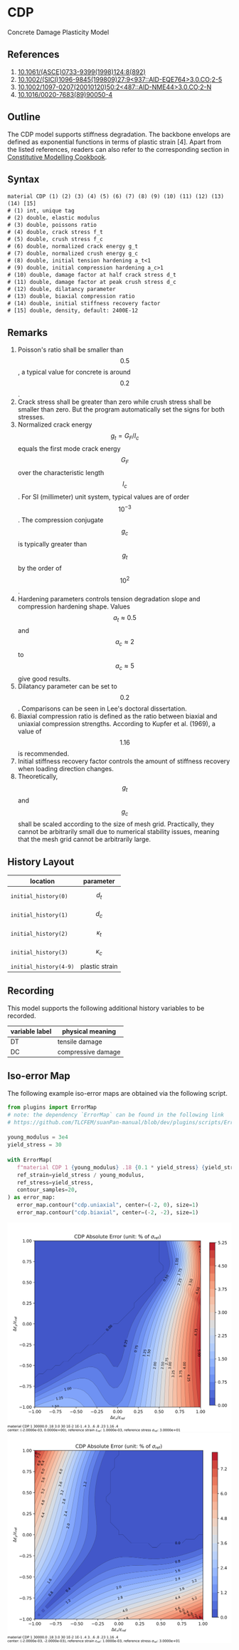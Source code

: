 # CDP

Concrete Damage Plasticity Model

## References

1. [10.1061/(ASCE)0733-9399(1998)124:8(892)](https://doi.org/10.1061/(ASCE)0733-9399(1998)124:8(892))
2. [10.1002/(SICI)1096-9845(199809)27:9<937::AID-EQE764>3.0.CO;2-5](https://doi.org/10.1002/(SICI)1096-9845(199809)27:9%3C937::AID-EQE764%3E3.0.CO;2-5)
3. [10.1002/1097-0207(20010120)50:2<487::AID-NME44>3.0.CO;2-N](https://doi.org/10.1002/1097-0207(20010120)50:2%3C487::AID-NME44%3E3.0.CO;2-N)
4. [10.1016/0020-7683(89)90050-4](https://doi.org/10.1016/0020-7683(89)90050-4)

## Outline

The CDP model supports stiffness degradation. The backbone envelops are defined as exponential functions in terms of
plastic strain [4]. Apart from the listed references, readers can also refer to the corresponding section
in [Constitutive Modelling Cookbook](https://github.com/TLCFEM/constitutive-modelling-cookbook/releases/download/latest/COOKBOOK.pdf).

## Syntax

```text
material CDP (1) (2) (3) (4) (5) (6) (7) (8) (9) (10) (11) (12) (13) (14) [15]
# (1) int, unique tag
# (2) double, elastic modulus
# (3) double, poissons ratio
# (4) double, crack stress f_t
# (5) double, crush stress f_c
# (6) double, normalized crack energy g_t
# (7) double, normalized crush energy g_c
# (8) double, initial tension hardening a_t<1
# (9) double, initial compression hardening a_c>1
# (10) double, damage factor at half crack stress d_t
# (11) double, damage factor at peak crush stress d_c
# (12) double, dilatancy parameter
# (13) double, biaxial compression ratio
# (14) double, initial stiffness recovery factor
# [15] double, density, default: 2400E-12
```

## Remarks

1. Poisson's ratio shall be smaller than $$0.5$$, a typical value for concrete is around $$0.2$$.
2. Crack stress shall be greater than zero while crush stress shall be smaller than zero. But the program automatically
   set the signs for both stresses.
3. Normalized crack energy $$g_t=G_F/l_c$$ equals the first mode crack energy $$G_F$$ over the characteristic length
   $$l_c$$. For SI (millimeter) unit system, typical values are of order $$10^{-3}$$. The compression conjugate $$g_c$$
   is typically greater than $$g_t$$ by the order of $$10^2$$.
4. Hardening parameters controls tension degradation slope and compression hardening shape. Values $$a_t\approx0.5$$ and
   $$a_c\approx2$$ to $$a_c\approx5$$ give good results.
5. Dilatancy parameter can be set to $$0.2$$. Comparisons can be seen in Lee's doctoral dissertation.
6. Biaxial compression ratio is defined as the ratio between biaxial and uniaxial compression strengths. According to
   Kupfer et al. (1969), a value of $$1.16$$ is recommended.
7. Initial stiffness recovery factor controls the amount of stiffness recovery when loading direction changes.
8. Theoretically, $$g_t$$ and $$g_c$$ shall be scaled according to the size of mesh grid. Practically, they cannot be
   arbitrarily small due to numerical stability issues, meaning that the mesh grid cannot be arbitrarily large.

## History Layout

| location               | parameter      |
|------------------------|----------------|
| `initial_history(0)`   | $$d_t$$        |
| `initial_history(1)`   | $$d_c$$        |
| `initial_history(2)`   | $$\kappa_t$$   |
| `initial_history(3)`   | $$\kappa_c$$   |
| `initial_history(4-9)` | plastic strain |

## Recording

This model supports the following additional history variables to be recorded.

| variable label | physical meaning              |
|----------------|-------------------------------|
| DT             | tensile damage                |
| DC             | compressive damage            |

## Iso-error Map

The following example iso-error maps are obtained via the following script.

```py
from plugins import ErrorMap
# note: the dependency `ErrorMap` can be found in the following link
# https://github.com/TLCFEM/suanPan-manual/blob/dev/plugins/scripts/ErrorMap.py

young_modulus = 3e4
yield_stress = 30

with ErrorMap(
   f"material CDP 1 {young_modulus} .18 {0.1 * yield_stress} {yield_stress} 1E-2 1E-1 .4 3. .6 .8 .23 1.16 .4",
   ref_strain=yield_stress / young_modulus,
   ref_stress=yield_stress,
   contour_samples=20,
) as error_map:
   error_map.contour("cdp.uniaxial", center=(-2, 0), size=1)
   error_map.contour("cdp.biaxial", center=(-2, -2), size=1)
```

![absolute error uniaxial](cdp.uniaxial.abs.error.svg)
![absolute error biaxial](cdp.biaxial.abs.error.svg)

